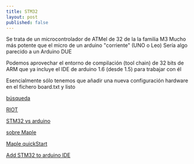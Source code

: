 ```yaml
---
title: STM32
layout: post
published: false
---
```


Se trata de un microcontrolador de ATMel de 32 de la la familia M3
Mucho más potente que el micro de un arduino "corriente" (UNO o Leo)
Sería algo parecido a un Arduino DUE

Podemos aprovechar el entorno de compilación (tool chain) de 32 bits de ARM que ya incluye el IDE de arduino 1.6 (desde 1.5) para trabajar con él

Esencialmente sólo tenemos que añadir una nueva configuración hardware en el fichero board.txt y listo

[búsqueda](https://www.google.es/webhp?sourceid=chrome-instant&ion=1&espv=2&ie=UTF-8#safe=off&q=arduino+1.6+stm32)

[RIOT](https://github.com/RIOT-OS/RIOT/wiki/Getting-started-with-STM32F%5B0%7C3%7C4%5Ddiscovery-boards)

[STM32 vs arduino](http://ravenium.ru/stm32-vs-arduino/)

[sobre Maple](http://www.emcu.it/ARDUINO-STM32/Arduino-and-STM32.html)

[Maple quickStart](http://leaflabs.com/docs/maple-quickstart.html)

[Add STM32 to arduino IDE](https://www.youtube.com/watch?v=-zwGnytGT8Mp)